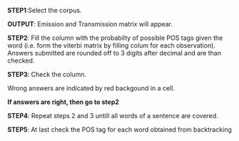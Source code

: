**STEP1**:Select the corpus.

**OUTPUT**: Emission and Transmission matrix will appear.

**STEP2**: Fill the column with the probabilty of possible POS tags given the word (i.e. form the viterbi matrix by filling colum for each observation). Answers submitted are rounded off to 3 digits after decimal and are than checked.

**STEP3**: Check the column.

Wrong answers are indicated by red backgound in a cell.

**If answers are right, then go to step2**

**STEP4**: Repeat steps 2 and 3 untill all words of a sentence are covered.

**STEP5**: At last check the POS tag for each word obtained from backtracking